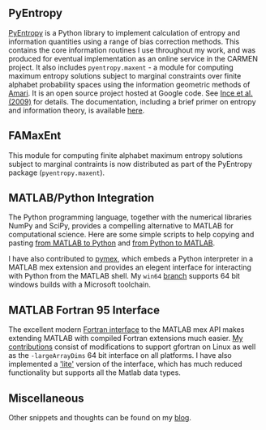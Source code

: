 
## PyEntropy
[PyEntropy](http://code.google.com/p/pyentropy/) is a Python library to implement calculation of entropy and information quantities using a range of bias correction methods. This contains the core information routines I use throughout my work, and was produced for eventual implementation as an online service in the CARMEN project. It also includes `pyentropy.maxent` - a module for computing maximum entropy solutions subject to marginal constraints over finite alphabet probability spaces using the information geometric methods of [Amari](http://www.brain.riken.jp/labs/mns/amari/home-E.html). It is an open source project hosted at Google code. See [Ince et al. (2009)](research.html#ince2009pfi) for details. The documentation, including a brief primer on entropy and information theory, is available [here](http://robince.github.com/pyentropy).

## FAMaxEnt
This module for computing finite alphabet maximum entropy solutions subject to marginal contraints is now distributed as part of the PyEntropy package (`pyentropy.maxent`).

## MATLAB/Python Integration
The Python programming language, together with the numerical libraries NumPy and SciPy, provides a compelling alternative to MATLAB for computational science. Here are some simple scripts to help copying and pasting [from MATLAB to Python](http://www.mathworks.com/matlabcentral/fileexchange/24087) and [from Python to MATLAB](http://codepad.org/MVYCM0AJ).

I have also contributed to [pymex](https://github.com/kw/pymex), which embeds a
Python interpreter in a MATLAB mex extension and provides an elegent interface
for interacting with Python from the MATLAB shell. 
My `win64` [branch](https://github.com/robince/pymex/tree/win64) supports 64
bit windows builds with a Microsoft toolchain.

## MATLAB Fortran 95 Interface
The excellent modern [Fortran
interface](http://www.mathworks.com/matlabcentral/fileexchange/25934-fortran-95-interface-to-matlab-api-with-extras)
to the MATLAB mex API makes extending MATLAB with compiled Fortran extensions
much easier. 
[My contributions](https://github.com/robince/MatlabAPI) consist of
modifications to support gfortran on Linux as well as the `-largeArrayDims` 64 bit
interface on all platforms.
I have also implemented a ['lite'](https://github.com/robince/MatlabAPI_lite) version of the interface, which has much reduced functionality but supports all the Matlab data types. 

## Miscellaneous
Other snippets and thoughts can be found on my [blog](blog/category/code).

<!-- vim: set ts=2 sw=2 ft=mkd :-->
